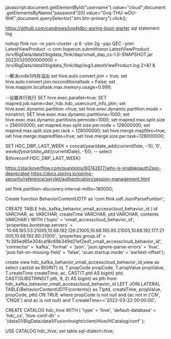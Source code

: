 

javascript:document.getElementById("username").value="cloud";document.getElementsByName("password")[0].value="Gvq-THU-wDU-9hK";document.querySelector(".btn.btn-primary").click();


https://github.com/candrews/log4jdbc-spring-boot-starter
sql statement log



nohup flink run -m yarn-cluster -p 6   -ytm 2g  -yqu QEC -ynm LatestViewProduct -c com.hoperun.submithonor.LatestViewProduct /srv/BigData/data1/bigdata_flink/dap/vmall_dap_cs-1.0-SNAPSHOT.jar 20220320000000000 > /srv/BigData/data1/bigdata_flink/dap/log/LatestViewProduct.log 2>&1 &




--解决code3内存溢出
set hive.auto.convert.join = true;
set hive.auto.convert.join.noconditionaltask = False;
set hive.mapjoin.localtask.max.memory.usage=0.999;

--设置并行执行
SET hive.exec.parallel=true;
SET mapred.job.name=dwr_hdc.hdc_usercount_info_ptm;
set hive.exec.dynamic.partition =true;
set hive.exec.dynamic.partition.mode = nonstrict;
SET hive.exec.max.dynamic.partitions=1000;
set hive.exec.max.dynamic.partitions.pernode=1000;
set mapred.max.split.size = 256000000;
set mapred.max.split.size.per.node = 128000000;
set mapred.max.split.size.per.rack = 128000000;
set hive.merge.mapfiles=true;
set hive.merge.mapredfiles=true;
set hive.merge.size.per.task=128000000;




SET HDC_DBP_LAST_WEEK = concat(year(date_add(${currentDate}, -1)), '0', weekofyear(date_add(${currentDate}, -1)));
-- select ${hiveconf:HDC_DBP_LAST_WEEK}



https://stackoverflow.com/questions/60742617/why-is-enableoauth2sso-deprecated
https://docs.spring.io/spring-security/reference/servlet/authentication/session-management.html




set flink.partition-discovery.interval-millis=180000;

Create function BehaviorContentUDTF as 'com.flink.udf.JsonParseFuntion';

CREATE TABLE hdc_kafka_behavior_vmall_accesscloud_behavior_id (
id	VARCHAR,
ac	VARCHAR,
createTime	VARCHAR,
ptd	VARCHAR,
contents	VARCHAR
) WITH ('topic' = 'vmall_accesscloud_behavior_id',
'properties.bootstrap.servers' = '10.68.193.53:21005,10.68.192.126:21005,10.68.195.95:21005,10.68.192.177:21005,10.68.192.80:21005',
'properties.group.id' = 'fc395ed65e304caf8c69b349d21ef2ed1_vmall_accesscloud_behavior_id',
'connector' = 'kafka',
'format' = 'json',
'json.ignore-parse-errors' = 'true',
'json.fail-on-missing-field' = 'false',
'scan.startup.mode' = 'earliest-offset');



create view hdc_kafka_behavior_vmall_accesscloud_behavior_id_view as
select
  cast(id as BIGINT) id,
  T.propCode propCode,
  T.propValue propValue,
  T.createTime createTime,
  ac,
  CAST(T.ptd AS bigint) ptd,
  CAST(SUBSTRING(T.pth, 9, 2) AS bigint) as pth
from
  hdc_kafka_behavior_vmall_accesscloud_behavior_id
  LEFT JOIN LATERAL TABLE(BehaviorContentUDTF(contents)) as T(ptd, createTime, propValue, propCode, pth) ON TRUE
where
  propCode is not null
  and (ac not in ('CN', 'CNQX') and ac is not null)
  and T.createTime>='2022-03-22 00:00:00';



CREATE CATALOG hdc_hive WITH (
	 'type' = 'hive',
	 'default-database' = 'hdc_cs',
	 'hive-conf-dir' = '/data01/BigData/data1/FusionInsight/client/Hive/HCatalog/conf'
);




USE CATALOG hdc_hive;
set table.sql-dialect=hive; 



